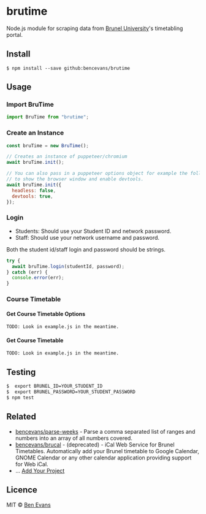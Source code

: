 # brutime

Node.js module for scraping data from [Brunel University](https://brunel.ac.uk)'s timetabling portal.

## Install

    $ npm install --save github:bencevans/brutime

## Usage

### Import BruTime

```js
import BruTime from "brutime";
```

### Create an Instance

```js
const bruTime = new BruTime();

// Creates an instance of puppeteer/chromium
await bruTime.init();

// You can also pass in a puppeteer options object for example the following
// to show the browser window and enable devtools.
await bruTime.init({
  headless: false,
  devtools: true,
});
```

### Login

- Students: Should use your Student ID and network password.
- Staff: Should use your network username and password.

Both the student id/staff login and password should be strings.

```js
try {
  await bruTime.login(studentId, password);
} catch (err) {
  console.error(err);
}
```

### Course Timetable

#### Get Course Timetable Options

    TODO: Look in example.js in the meantime.

#### Get Course Timetable

    TODO: Look in example.js in the meantime.

## Testing

```sh
$  export BRUNEL_ID=YOUR_STUDENT_ID
$  export BRUNEL_PASSWORD=YOUR_STUDENT_PASSWORD
$ npm test
```

## Related

- [bencevans/parse-weeks](https://github.com/bencevans/parse-weeks) - Parse a comma separated list of ranges and numbers into an array of all numbers covered.
- [bencevans/brucal](https://github.com/bencevans/brucal) - (deprecated) - iCal Web Service for Brunel Timetables. Automatically add your Brunel timetable to Google Calendar, GNOME Calendar or any other calendar application providing support for Web iCal.
- ... [Add Your Project](https://github.com/bencevans/brutime/edit/main/README.md)

## Licence

MIT © [Ben Evans](http://bensbit.co.uk)
